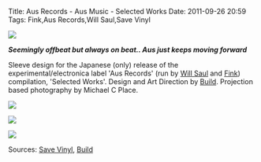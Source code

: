 Title: Aus Records - Aus Music - Selected Works
Date: 2011-09-26 20:59
Tags: Fink,Aus Records,Will Saul,Save Vinyl

![](/images/AUS-SELECTED-02.jpg)
 
 

***Seemingly offbeat but always on beat.. Aus just keeps moving forward***
 

Sleeve design for the Japanese (only) release of the experimental/electronica label 'Aus Records' (run by [Will Saul](http://simplerecords.co.uk/) and [Fink](http://www.finkworld.co.uk/)) compilation, 'Selected Works'. Design and Art Direction by [Build](http://wearebuild.com/). 
Projection based photography by Michael C Place.
 
 
![](/images/AUS-SELECTED-SLEEVE-02.jpg)
 
![](/images/AUS-SELECTED-SLEEVE-05.jpg)
 
![](/images/AUS-SELECTED-SLEEVE-07.jpg)
 
Sources: [Save Vinyl](http://savevinyl.co.uk/), [Build](http://wearebuild.com/)